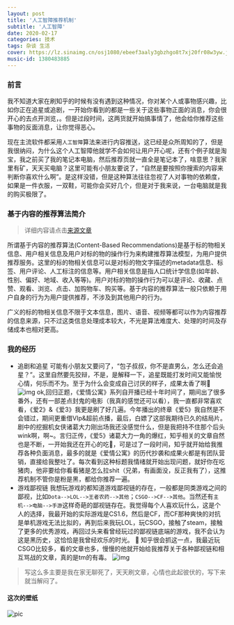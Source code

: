 ```yaml
---
layout: post
title: '人工智障推荐机制'
subtitle: '人工智障'
date: 2020-02-17
categories: 技术
tags: 杂谈 生活
cover: https://lz.sinaimg.cn/osj1080/ebeef3aaly3gbzhgo8t7xj20fr08w3yw.jpg
music-id: 1380483885
---
```


### 前言
我不知道大家在刷知乎的时候有没有遇到这种情况，你对某个人或事物感兴趣，比如你正在追星或追剧，一开始你看到的都是一些关于这些事物正面的消息，你会很开心的去点开浏览，。但是过段时间，这两货就开始搞事情了，他会给你推荐这些事物的反面消息，让你觉得恶心。

现在主流软件都采用```人工智障```算法来进行内容推送，这已经是众所周知的了，但是我很纳闷，为什么这个人工智障他就学不会如何让用户开心呢，还有个例子就是淘宝，我之前买了我的笔记本电脑，然后推荐页就一直全是笔记本了，啥意思？我家里有矿，天天买电脑？这里可能有小朋友要说了，“自然是要按照你搜索的内容来判断你喜欢什么啊”。是这样没错，但是这种算法往往忽视了人对事物的依赖度，如果是一件衣服，一双鞋，可能你会买好几个，但是对于我来说，一台电脑就是我的购买极限了。

### 基于内容的推荐算法简介
> 详细内容请点击[来源文章](https://zhuanlan.zhihu.com/p/80068528)

所谓基于内容的推荐算法(Content-Based Recommendations)是基于标的物相关信息、用户相关信息及用户对标的物的操作行为来构建推荐算法模型，为用户提供推荐服务。这里的标的物相关信息可以是对标的物文字描述的metadata信息、标签、用户评论、人工标注的信息等。用户相关信息是指人口统计学信息(如年龄、性别、偏好、地域、收入等等)。用户对标的物的操作行为可以是评论、收藏、点赞、观看、浏览、点击、加购物车、购买等。基于内容的推荐算法一般只依赖于用户自身的行为为用户提供推荐，不涉及到其他用户的行为。

广义的标的物相关信息不限于文本信息，图片、语音、视频等都可以作为内容推荐的信息来源，只不过这类信息处理成本较大，不光是算法难度大、处理的时间及存储成本也相对更高。

### 我的经历
* 追剧和追星
可能有小朋友又要问了，“包子叔叔，你不是直男么，怎么还会追星？”。这里自然要先狡辩，不是，是解释一下，追星既能打发时间又能愉悦心情，何乐而不为。至于为什么会变成自己讨厌的样子，成果太香了啊🤪
![img](https://lz.sinaimg.cn/osj1080/ebeef3aaly3gbzi2chuapj20zk0nsdio.jpg)
ok,回归正题，《爱情公寓》系列自开播已经十年时间了，期间出了很多番外，还有一部差点封鬼的电影（我真的感觉还可以看），我一直都非常喜欢看，《爱2》&《爱3》我更是刷了好几遍。今年播出的终章《爱5》我自然是不会错过，期间更重借VIp&超前点播，最后，白嫖了这部我期待已久的结局片。剧中的挖掘机女侠诸葛大力刚出场我还没感觉什么，但是我把持不住那个后头wink啊，啊~。言归正传，《爱5》诸葛大力一角的爆红，知乎相关的文章自然也是不断，一开始我还在开心的吃🍉，可是过了一段时间，知乎就开始给我推荐各种负面消息，最多的就是《爱情公寓》的历代抄袭和成果火都是有团队营销，直接给我整吐了。每次看到这种标题我情绪就开始出现问题，就好你在吃猪肉，他非要给你看看猪是怎么拉shit（兄弟，有画面没，反正我有了），这推荐机制不管你是粉是黑，都给你推荐一遍。
* 游戏鄙视链
我想玩游戏的都知道游戏鄙视链的存在，一般都是同类游戏之间的鄙视，比如```Dota-->LOL-->王者农药-->其他```；```CSGO-->CF-->其他```。当然还有```主机-->电脑-->手游```这样奇葩的鄙视链存在。我觉得每个人喜欢玩什么，这是个人的选择，我最开始的实际游戏是CS1.6，然后是CF，而CF那种爽快的对抗是单机游戏无法比拟的，再到后来我玩LOL，玩CSGO，接触了steam，接触了更多的优秀游戏，再回过头来看曾经玩过的鄙视链底端的游戏，我不会认为这是黑历史，这恰恰是我曾经欢乐的时光。
🚧
知乎很会抓这一点，我最近玩CSGO比较多，看的文章也多，慢慢的他就开始给我推荐关于各种鄙视链和相互骂战的文章，真的是tm的有毒。
![img](https://lz.sinaimg.cn/osj1080/ebeef3aaly3gbzirglelcj208x08wjrm.jpg)



> 写这么多主要是我在家无聊死了，天天刷文章，心情也此起彼伏的，写下来就当解闷了。

#### 这次的壁纸
![pic](https://lz.sinaimg.cn/osj1080/ebeef3aaly3gbzivyb2xwj20td135ad7.jpg)

